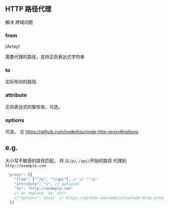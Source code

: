 ## HTTP 路径代理

解决 跨域问题


### from 

[Array<string>]

需要代理的路径，支持正则表达式字符串

### to

实际导向的路径.


### attribute

正则表达式的属性值，可选。

### options

可选。 见 https://github.com/nodejitsu/node-http-proxy#options


## e.g.

大小写不敏感的路径匹配，  将 以`/p/`, `/api/`开始的路径 代理到  `http://example.com`

```js
 "proxy": [{
    "from": ["^/p", "^/api"], // or "^/p"
    "attribute": "i", // optional
    "to": "http://example.com" 
    // or replace 'to' attr
    //"options": {xxx}  // https://github.com/nodejitsu/node-http-proxy#options
  }]
```